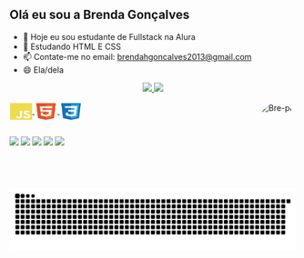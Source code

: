 ## Olá eu sou a Brenda Gonçalves

- 🔭 Hoje eu sou estudante de Fullstack na Alura
- 🌱 Estudando HTML E CSS
- 📫 Contate-me no email: brendahgoncalves2013@gmail.com
- 😄 Ela/dela

<div align="center">
  <a href="https://github.com/HaileDin">
  <img height="150em" src="https://github-readme-stats.vercel.app/api?username=hailedin&show_icons=true&theme=nightowl&include_all_commits=true&count_private=true"/>
  <img height="150em" src="https://github-readme-stats.vercel.app/api/top-langs/?username=hailedin&layout=compact&langs_count=7&theme=nightowl"/>
</div>
  <div style="display: inline_block"><br>
  <img align="center" alt="Brenda-Js" height="30" width="40" src="https://raw.githubusercontent.com/devicons/devicon/master/icons/javascript/javascript-plain.svg">
  <img align="center" alt="Brenda-HTML" height="30" width="40" src="https://raw.githubusercontent.com/devicons/devicon/master/icons/html5/html5-original.svg">
  <img align="center" alt="Brenda-CSS" height="30" width="40" src="https://raw.githubusercontent.com/devicons/devicon/master/icons/css3/css3-original.svg">
  <img align="right" alt="Bre-pic" height="150" style="border-radius:50px;" src="https://cdn.discordapp.com/attachments/846894151366344725/942241515969867806/Webp.net-gifmaker.gif">
</div>
  
  ##
 
<div> 
  <a href="https://instagram.com/Haile_din" target="_blank"><img src="https://img.shields.io/badge/-Instagram-%23E4405F?style=for-the-badge&logo=instagram&logoColor=white" target="_blank"></a>
 	<a href="https://www.twitch.tv/Haile_din" target="_blank"><img src="https://img.shields.io/badge/Twitch-9146FF?style=for-the-badge&logo=twitch&logoColor=white" target="_blank"></a>
  <a href = "mailto:brendahgoncalves2013@gmail.com"><img src="https://img.shields.io/badge/-Gmail-%23333?style=for-the-badge&logo=gmail&logoColor=white" target="_blank"></a>
  <a href="https://www.linkedin.com/in/brenda-gonçalves-teixeira" target="_blank"><img src="https://img.shields.io/badge/-LinkedIn-%230077B5?style=for-the-badge&logo=linkedin&logoColor=white" target="_blank"></a> 
  <a href="https://open.spotify.com/user/i6250aoxj28tdp1mk7f20rnz9" target="_blank"><img src="https://img.shields.io/badge/Spotify-1ED760?&style=for-the-badge&logo=spotify&logoColor=white" target="_blank"></a>
  
  ![Snake animation](https://github.com/hailedin/hailedin/blob/output/github-contribution-grid-snake.svg)
 </div>
  
  

